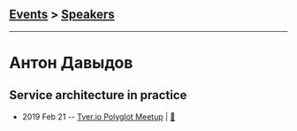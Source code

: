 ## [Events](../README.md) > [Speakers](../speakers.md)
---

# Антон Давыдов

## Service architecture in practice
- 2019 Feb 21 -- [Tver.io Polyglot Meetup](https://www.youtube.com/watch?v=gGDYCSi37d4)  | [:notebook:](http://tver.io/meetup/2019/02-polyglot/slides/2019-polyglot-davydovanton.pdf)  
